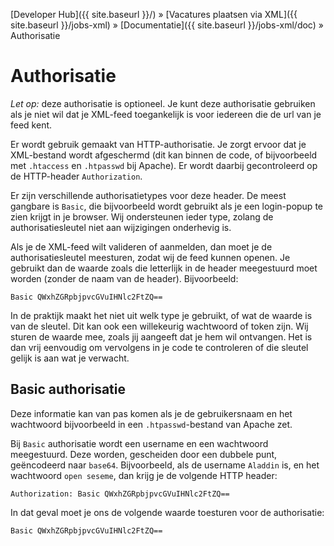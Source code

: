 ---
---

[Developer Hub]({{ site.baseurl }}/) &raquo; [Vacatures plaatsen via XML]({{ site.baseurl }}/jobs-xml) &raquo; [Documentatie]({{ site.baseurl }}/jobs-xml/doc) &raquo; Authorisatie

# Authorisatie

_Let op:_ deze authorisatie is optioneel. Je kunt deze authorisatie gebruiken als je niet wil dat je XML-feed toegankelijk is voor iedereen die de url van je
feed kent.

Er wordt gebruik gemaakt van HTTP-authorisatie. Je zorgt ervoor dat je XML-bestand wordt afgeschermd (dit kan binnen de code, of bijvoorbeeld met `.htaccess`
en `.htpasswd` bij Apache). Er wordt daarbij gecontroleerd op de HTTP-header `Authorization`.

Er zijn verschillende authorisatietypes voor deze header. De meest gangbare is `Basic`, die bijvoorbeeld wordt gebruikt als je een login-popup te zien krijgt
in je browser. Wij ondersteunen ieder type, zolang de authorisatiesleutel niet aan wijzigingen onderhevig is.

Als je de XML-feed wilt valideren of aanmelden, dan moet je de authorisatiesleutel meesturen, zodat wij de feed kunnen openen. Je gebruikt dan de waarde zoals
die letterlijk in de header meegestuurd moet worden (zonder de naam van de header). Bijvoorbeeld:

    Basic QWxhZGRpbjpvcGVuIHNlc2FtZQ==

In de praktijk maakt het niet uit welk type je gebruikt, of wat de waarde is van de sleutel. Dit kan ook een willekeurig wachtwoord of token zijn. Wij sturen
de waarde mee, zoals jij aangeeft dat je hem wil ontvangen. Het is dan vrij eenvoudig om vervolgens in je code te controleren of die sleutel gelijk is aan wat
je verwacht.

## Basic authorisatie

Deze informatie kan van pas komen als je de gebruikersnaam en het wachtwoord bijvoorbeeld in een `.htpasswd`-bestand van Apache zet.

Bij `Basic` authorisatie wordt een username en een wachtwoord meegestuurd. Deze worden, gescheiden door een dubbele punt, ge&euml;ncodeerd naar `base64`.
Bijvoorbeeld, als de username `Aladdin` is, en het wachtwoord `open seseme`, dan krijg je de volgende HTTP header:

    Authorization: Basic QWxhZGRpbjpvcGVuIHNlc2FtZQ==

In dat geval moet je ons de volgende waarde toesturen voor de authorisatie:

    Basic QWxhZGRpbjpvcGVuIHNlc2FtZQ==

